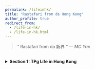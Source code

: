 ```yaml
---
permalink: /lifeinhk/
title: "Rastafari from da Hong Kong"
author_profile: true
redirect_from: 
  - /life-in-hk/
  - /life-in-hk.html
---
```


> “ Rastafari from da 新界 “
> *— MC Yan*

<br>

<details>
    <summary style="font-weight:bold">Section 1: TPg Life in Hong Kong</summary>
    <br>
    <details>
        <summary style="font-weight:bold">Prepare for IELTS Test</summary>
        <a href="https://marc0cheung.github.io/hk/2022/06/get-ielts-7p5-zhHK/">Get IELTS 7.5 in 30 days</a>
        <br>
        <a href="https://marc0cheung.github.io/hk/2022/06/canton-ielts-experience-zhHK/">My experience of taking Computer-based IELTS exam in Guangzhou, China</a>
        <br><br>
    </details>
    <details>
        <summary style="font-weight:bold">Apply for TPg Programmes in Hong Kong / UK </summary>
        <a>Prepare your materials</a>
        <br>
        <a>Choose a University, I mean, Apply for ALL University...</a>
        <br>
        <a>Application Procedure</a>
        <br>
        <a>While Waiting for the results...</a>
        <br><br>
    </details>
    <details>
        <summary style="font-weight:bold">After Getting an Offer</summary>
        <a>Certificate of Deposit</a>
        <br>
        <a>For Mainland China Students: EEP and Student Visa</a>
        <br>
        <a>Change Con-Offer to Firm-Offer</a>
        <br><br>
    </details>
    <details>
        <summary style="font-weight:bold">Arriving at Hong Kong</summary>
        <a>Apply for HKID and Hong Kong Driving Lisence</a>
        <br>
        <a>Student Card and JULAC Library Card</a>
        <br>
        <a>Apply for a Student Octopus</a>
        <br>
        <a>Get a Hong Kong SIM Card</a>
        <br>
        <a>Residential Address Proofs</a>
        <br>
        <a>Open a Hong Kong Bank Account</a>
        <br><br>
    </details>
    <details>
        <summary style="font-weight:bold">COVID-19 Policy</summary>
        <a>Come2HK Scheme for Guangdong and Macau Residents</a>
        <br>
        <a>About COVID-19 Vaccine Pass in Hong Kong</a>
        <br>
        <a>HKSAR COVID-19 Vaccination Information Declaration Form for non-local vaccination records</a>
        <br>
        <a>About "Provisional Vaccine Pass" and Get 3rd dose BNT Vaccine in Hong Kong</a>
        <br><br>
    </details>


